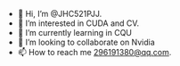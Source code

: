 - 👋 Hi, I’m @JHC521PJJ.
- 👀 I’m interested in CUDA and CV.
- 🌱 I’m currently learning in CQU
- 💞️ I’m looking to collaborate on Nvidia
- 📫 How to reach me 296191380@qq.com.

<!---
JHC521PJJ/JHC521PJJ is a ✨ special ✨ repository because its `README.md` (this file) appears on your GitHub profile.
You can click the Preview link to take a look at your changes.
--->
